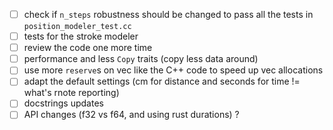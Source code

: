 - [ ] check if `n_steps` robustness should be changed to pass all the tests in `position_modeler_test.cc`
- [ ] tests for the stroke modeler
- [ ] review the code one more time
- [ ] performance and less `Copy` traits (copy less data around)
- [ ] use more `reserve`s on vec like the C++ code to speed up vec allocations
- [ ] adapt the default settings (cm for distance and seconds for time != what's rnote reporting)
- [ ] docstrings updates
- [ ] API changes (f32 vs f64, and using rust durations) ?